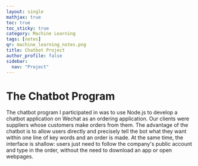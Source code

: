 ```yaml
---
layout: single
mathjax: true
toc: true
toc_sticky: true
category: Machine Learning
tags: [notes]
qr: machine_learning_notes.png
title: Chatbot Project
author_profile: false
sidebar:
  nav: "Project"
---
```


# The Chatbot Program
The chatbot program I participated in was to use Node.js to develop a chatbot application on Wechat as an ordering application. Our clients were suppliers whose customers make orders from them. The advantage of the chatbot is to allow users directly and precisely tell the bot what they want within one line of key words and an order is made. At the same time, the interface is shallow: users just need to follow the company's public account and type in the order, without the need to download an app or open webpages.
